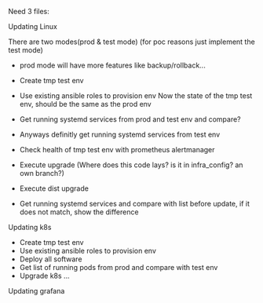 
Need 3 files:

Updating Linux

There are two modes(prod & test mode) (for poc reasons just implement the test mode)
- prod mode will have more features like backup/rollback...

- Create tmp test env
- Use existing ansible roles to provision env
Now the state of the tmp test env, should be the same as the prod env 
- Get running systemd services from prod and test env and compare?
- Anyways definitly get running systemd services from test env
- Check health of tmp test env with prometheus alertmanager
- Execute upgrade (Where does this code lays? is it in infra_config? an own branch?)
- Execute dist upgrade
- Get running systemd services and compare with list before update, if it does not match, show the difference

Updating k8s

- Create tmp test env
- Use existing ansible roles to provision env
- Deploy all software 
- Get list of running pods from prod and compare with test env
- Upgrade k8s
...

Updating grafana
